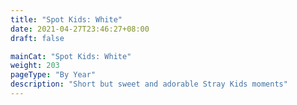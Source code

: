 ```yaml
---
title: "Spot Kids: White"
date: 2021-04-27T23:46:27+08:00
draft: false

mainCat: "Spot Kids: White"
weight: 203
pageType: "By Year"
description: "Short but sweet and adorable Stray Kids moments"
---
```

